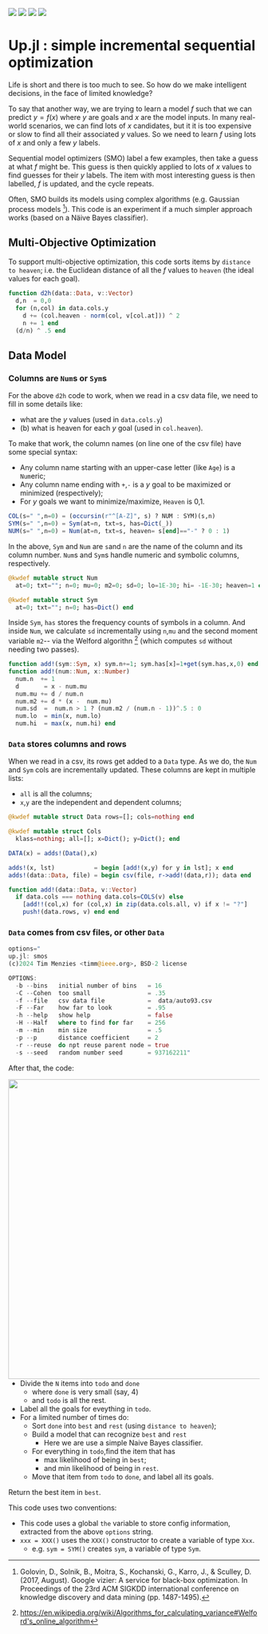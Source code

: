 <img src="https://img.shields.io/badge/tests-passing-green"> <img
src="https://img.shields.io/badge/julia-1.10.1-yellow"> <img
src="https://img.shields.io/badge/purpose-se--ai-blueviolet"> <img
src="https://img.shields.io/badge/platform-osx,linux-pink">

# Up.jl : simple incremental sequential optimization

Life is short and there is too much to see.
So how do we make intelligent decisions,
in the face of limited knowledge?

To say that another way, we are trying to learn a model
$f$ such that we can predict $y=f(x)$ where $y$ are goals
and $x$ are the model inputs.  In many real-world scenarios,
we can find lots of $x$ candidates, but it it is too expensive or
slow to find all their associated $y$ values. So we need to learn
$f$ using lots of $x$ and only a few $y$ labels.

Sequential model optimizers (SMO) label a few examples,  then take
a guess at what $f$ might be. This guess is then quickly
applied to lots of  $x$ values to find guesses for their $y$ labels.  The item with most interesting guess is then labelled,
$f$ is updated, and the cycle repeats.

Often, SMO builds its models using complex algorithms
(e.g. Gaussian process models [^google]). This code is an
experiment if a much simpler approach works (based on a N&auml;ive
Bayes classifier).

## Multi-Objective Optimization
To support multi-objective optimization, this code sorts items by
`distance to heaven`; i.e. the Euclidean distance of all the
$f$ values to  `heaven` (the ideal values for each goal).

```julia <up d2h>
function d2h(data::Data, v::Vector) 
  d,n  = 0,0
  for (n,col) in data.cols.y 
    d += (col.heaven - norm(col, v[col.at])) ^ 2 
    n += 1 end 
  (d/n) ^ .5 end
```

## Data Model
### Columns are `Num`s or `Sym`s
For the above `d2h`  code to  work, when we read in a csv data file, we need to fill in some  details  like: 

- what are the $y$ values (used in `data.cols.y`) 
- (b) what is heaven for each $y$ goal (used in `col.heaven`). 

To make that work, the column names (on line one
of the csv file) have some special syntax:

- Any column name starting with an upper-case letter (like `Age`) is a `Num`eric;
- Any column name ending with `+`,`-` is a $y$ goal to be maximized
  or minimized (respectively);
- For $y$ goals we want to minimize/maximize, `Heaven` is 0,1.

```julia <up col>
COL(s=" ",n=0) = (occursin(r"^[A-Z]", s) ? NUM : SYM)(s,n) 
SYM(s=" ",n=0) = Sym(at=n, txt=s, has=Dict(_)) 
NUM(s=" ",n=0) = Num(at=n, txt=s, heaven= s[end]=="-" ? 0 : 1)
```
In the above, `Sym` and `Num` are `s`and `n` are the name of the column and its column number.
`Num`s and `Sym`s handle numeric and symbolic columns, respectively. 

```julia <up numsym>
@kwdef mutable struct Num
  at=0; txt=""; n=0; mu=0; m2=0; sd=0; lo=1E-30; hi= -1E-30; heaven=1 end

@kwdef mutable struct Sym
  at=0; txt=""; n=0; has=Dict() end
```
Inside `Sym`, `has` stores the frequency counts of symbols in a column.
And inside `Num`, we calculate `sd` incrementally using `n`,`mu` and the
second moment variable `m2`-- via the Welford algorithn  [^welford] (which
computes `sd` without needing two passes).

```julia <up add!>
function add!(sym::Sym, x) sym.n+=1; sym.has[x]=1+get(sym.has,x,0) end 
function add!(num::Num, x::Number) 
  num.n  += 1
  d       = x - num.mu
  num.mu += d / num.n
  num.m2 += d * (x -  num.mu)
  num.sd  =  num.n > 1 ? (num.m2 / (num.n - 1))^.5 : 0
  num.lo  = min(x, num.lo)
  num.hi  = max(x, num.hi) end
```
### `Data` stores columns and rows
When we read in a csv, its rows get added to a `Data` type. As we do, the `Num` and `Sym` cols are incrementally updated.   These columns
are kept in multiple lists:

- `all` is all the columns;
- `x`,`y` are the independent and dependent columns;

```julia <up data>
@kwdef mutable struct Data rows=[]; cols=nothing end

@kwdef mutable struct Cols 
  klass=nothing; all=[]; x=Dict(); y=Dict(); end
```

```julia <up data!>
DATA(x) = adds!(Data(),x)

adds!(x, lst)           = begin [add!(x,y) for y in lst]; x end
adds!(data::Data, file) = begin csv(file, r->add!(data,r)); data end

function add!(data::Data, v::Vector) 
  if data.cols === nothing data.cols=COLS(v) else  
    [add!!(col,x) for (col,x) in zip(data.cols.all, v) if x != "?"]
    push!(data.rows, v) end end
```
### `Data` comes from  csv files, or other `Data`

```julia <up options>
options="
up.jl: smos
(c)2024 Tim Menzies <timm@ieee.org>, BSD-2 license

OPTIONS:
  -b --bins   initial number of bins   = 16
  -C --Cohen  too small                = .35
  -f --file   csv data file            =  data/auto93.csv
  -F --Far    how far to look          = .95
  -h --help   show help                = false
  -H --Half   where to find for far    = 256
  -m --min    min size                 = .5
  -p --p      distance coefficient     = 2
  -r --reuse  do npt reuse parent node = true
  -s --seed   random number seed       = 937162211"
```

After that, the code:

<img align=right width=600 src="https://miro.medium.com/v2/resize:fit:846/1*und5wL5DogTb8zkyOaFmrA.png">

- Divide the `N` items into `todo` and `done`
  - where `done` is very small (say, 4)
  - and `todo` is all the rest.
- Label all the goals for eveything in `todo`.
- For a limited number of times do:
  - Sort `done` into `best` and `rest` (using `distance to heaven`);
  - Build a model that can recognize `best` and `rest`
    - Here we are use a simple Naive Bayes classifier.
  - For everything in `todo`,find the item that has
    - max likelihood of being in `best`;
    - and min likelihood of being in `rest`.
  - Move that item from `todo` to `done`, and label all its goals.

Return the best item in `best`.

This  code uses  two conventions:  

- This code uses a global `the` variable to store config information,
  extracted from the above `options` string.
- `xxx = XXX()` uses the `XXX()` constructor to create a variable of type `Xxx`.
  - e.g.  `sym = SYM()` creates `sym`, a variable of type `Sym`.

[^google]: Golovin, D., Solnik, B., Moitra, S., Kochanski, G., Karro, J., & Sculley, D. (2017, August). Google vizier: A service for black-box optimization. In Proceedings of the 23rd ACM SIGKDD international conference on knowledge discovery and data mining (pp. 1487-1495).

[^welford]: https://en.wikipedia.org/wiki/Algorithms_for_calculating_variance#Welford's_online_algorithm

